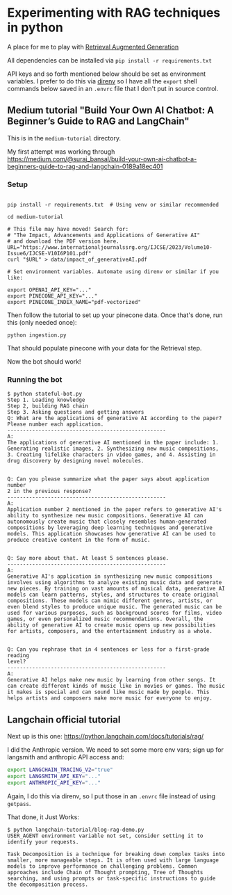 # Experimenting with RAG techniques in python

A place for me to play with [Retrieval Augmented Generation](https://en.wikipedia.org/wiki/Retrieval-augmented_generation)

All dependencies can be installed via `pip install -r requirements.txt`

API keys and so forth mentioned below should be set as environment variables.
I prefer to do this via [direnv](https://direnv.net/) so I have all the
`export` shell commands below saved in an `.envrc` file that I don't put in
source control.


## Medium tutorial "Build Your Own AI Chatbot: A Beginner’s Guide to RAG and LangChain"

This is in the `medium-tutorial` directory.

My first attempt was working through https://medium.com/@suraj_bansal/build-your-own-ai-chatbot-a-beginners-guide-to-rag-and-langchain-0189a18ec401

### Setup

```shell

pip install -r requirements.txt  # Using venv or similar recommended

cd medium-tutorial

# This file may have moved! Search for:
# "The Impact, Advancements and Applications of Generative AI"
# and download the PDF version here.
URL="https://www.internationaljournalssrg.org/IJCSE/2023/Volume10-Issue6/IJCSE-V10I6P101.pdf"
curl "$URL" > data/impact_of_generativeAI.pdf

# Set environment variables. Automate using direnv or similar if you like:

export OPENAI_API_KEY="..."
export PINECONE_API_KEY="..."
export PINECONE_INDEX_NAME="pdf-vectorized"

```

Then follow the tutorial to set up your pinecone data.
Once that's done, run this (only needed once):

```shell
python ingestion.py
```

That should populate pinecone with your data for the Retrieval step.

Now the bot should work!

### Running the bot

```console
$ python stateful-bot.py
Step 1. Loading knowledge
Step 2, building RAG chain
Step 3. Asking questions and getting answers
Q: What are the applications of generative AI according to the paper?
Please number each application.
---------------------------------------------------
A:
The applications of generative AI mentioned in the paper include: 1.
Generating realistic images, 2. Synthesizing new music compositions,
3. Creating lifelike characters in video games, and 4. Assisting in
drug discovery by designing novel molecules.


Q: Can you please summarize what the paper says about application number
2 in the previous response?
---------------------------------------------------
A:
Application number 2 mentioned in the paper refers to generative AI's
ability to synthesize new music compositions. Generative AI can
autonomously create music that closely resembles human-generated
compositions by leveraging deep learning techniques and generative
models. This application showcases how generative AI can be used to
produce creative content in the form of music.


Q: Say more about that. At least 5 sentences please.
---------------------------------------------------
A:
Generative AI's application in synthesizing new music compositions
involves using algorithms to analyze existing music data and generate
new pieces. By training on vast amounts of musical data, generative AI
models can learn patterns, styles, and structures to create original
compositions. These models can mimic different genres, artists, or
even blend styles to produce unique music. The generated music can be
used for various purposes, such as background scores for films, video
games, or even personalized music recommendations. Overall, the
ability of generative AI to create music opens up new possibilities
for artists, composers, and the entertainment industry as a whole.


Q: Can you rephrase that in 4 sentences or less for a first-grade reading
level?
---------------------------------------------------
A:
Generative AI helps make new music by learning from other songs. It
can create different kinds of music like in movies or games. The music
it makes is special and can sound like music made by people. This
helps artists and composers make more music for everyone to enjoy.
```

## Langchain official tutorial

Next up is this one: https://python.langchain.com/docs/tutorials/rag/

I did the Anthropic version. We need to set some more env vars; sign up for
langsmith and anthropic API access and:

```sh
export LANGCHAIN_TRACING_V2="true"
export LANGSMITH_API_KEY="..."
export ANTHROPIC_API_KEY="..."
```

Again, I do this via direnv, so I put those in an `.envrc` file instead of
using `getpass`.

That done, it Just Works:

```console
$ python langchain-tutorial/blog-rag-demo.py
USER_AGENT environment variable not set, consider setting it to identify your requests.

Task Decomposition is a technique for breaking down complex tasks into
smaller, more manageable steps. It is often used with large language
models to improve performance on challenging problems. Common
approaches include Chain of Thought prompting, Tree of Thoughts
searching, and using prompts or task-specific instructions to guide
the decomposition process.
```
